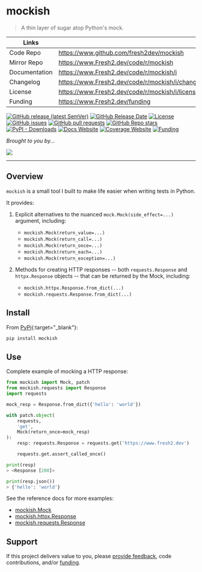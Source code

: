 # mockish

> A thin layer of sugar atop Python's mock.

| Links         |                                                   |
|---------------|---------------------------------------------------|
| Code Repo     | https://www.github.com/fresh2dev/mockish          |
| Mirror Repo   | https://www.Fresh2.dev/code/r/mockish             |
| Documentation | https://www.Fresh2.dev/code/r/mockish/i           |
| Changelog     | https://www.Fresh2.dev/code/r/mockish/i/changelog |
| License       | https://www.Fresh2.dev/code/r/mockish/i/license   |
| Funding       | https://www.Fresh2.dev/funding                    |

[![GitHub release (latest SemVer)](https://img.shields.io/github/v/release/fresh2dev/mockish?color=blue&style=for-the-badge)](https://www.github.com/fresh2dev/mockish/releases)
[![GitHub Release Date](https://img.shields.io/github/release-date/fresh2dev/mockish?color=blue&style=for-the-badge)](https://www.github.com/fresh2dev/mockish/releases)
[![License](https://img.shields.io/github/license/fresh2dev/mockish?color=blue&style=for-the-badge)](https://www.Fresh2.dev/code/r/mockish/i/license)
[![GitHub issues](https://img.shields.io/github/issues-raw/fresh2dev/mockish?color=blue&style=for-the-badge)](https://www.github.com/fresh2dev/mockish/issues)
[![GitHub pull requests](https://img.shields.io/github/issues-pr-raw/fresh2dev/mockish?color=blue&style=for-the-badge)](https://www.github.com/fresh2dev/mockish/pulls)
[![GitHub Repo stars](https://img.shields.io/github/stars/fresh2dev/mockish?color=blue&style=for-the-badge)](https://star-history.com/#fresh2dev/mockish&Date)
[![PyPI - Downloads](https://img.shields.io/pypi/dm/mockish?color=blue&style=for-the-badge)](https://pypi.org/project/mockish)
[![Docs Website](https://img.shields.io/website?down_message=unavailable&label=docs&style=for-the-badge&up_color=blue&up_message=available&url=https://www.Fresh2.dev/code/r/mockish/i)](https://www.Fresh2.dev/code/r/mockish/i)
[![Coverage Website](https://img.shields.io/website?down_message=unavailable&label=coverage&style=for-the-badge&up_color=blue&up_message=available&url=https://www.Fresh2.dev/code/r/mockish/i/tests/coverage)](https://www.Fresh2.dev/code/r/mockish/i/tests/coverage)
[![Funding](https://img.shields.io/badge/funding-%24%24%24-blue?style=for-the-badge)](https://www.Fresh2.dev/funding)

*Brought to you by...*

[![](https://img.fresh2.dev/fresh2dev.svg)](https://www.fresh2.dev)

---

## Overview

`mockish` is a small tool I built to make life easier when writing tests in Python.

It provides:

1. Explicit alternatives to the nuanced `mock.Mock(side_effect=...)` argument, including:

    - `mockish.Mock(return_value=...)`
    - `mockish.Mock(return_call=...)`
    - `mockish.Mock(return_once=...)`
    - `mockish.Mock(return_each=...)`
    - `mockish.Mock(return_exception=...)`

2. Methods for creating HTTP responses -- both `requests.Response` and `httpx.Response` objects -- that can be returned by the Mock, including:

    - `mockish.httpx.Response.from_dict(...)`
    - `mockish.requests.Response.from_dict(...)`

## Install

From [PyPi](https://pypi.org/project/mockish/){:target="_blank"}:

```py
pip install mockish
```

## Use

Complete example of mocking a HTTP response:

```py
from mockish import Mock, patch
from mockish.requests import Response
import requests

mock_resp = Response.from_dict({'hello': 'world'})

with patch.object(
    requests,
    'get',
    Mock(return_once=mock_resp)
):
    resp: requests.Response = requests.get('https://www.fresh2.dev')

    requests.get.assert_called_once()

print(resp)
> <Response [200]>

print(resp.json())
> {'hello': 'world'}
```

See the reference docs for more examples:

- [mockish.Mock](https://www.Fresh2.dev/code/r/mockish/i/reference/01)
- [mockish.httpx.Response](https://www.Fresh2.dev/code/r/mockish/i/reference/02)
- [mockish.requests.Response](https://www.Fresh2.dev/code/r/mockish/i/reference/03)

## Support

If this project delivers value to you, please [provide feedback](https://github.com/fresh2dev/mockish/issues), code contributions, and/or [funding](https://www.Fresh2.dev/funding).
